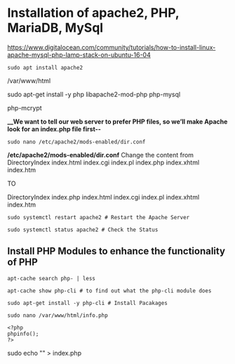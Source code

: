 # Installation of apache2, PHP, MariaDB, MySql #

https://www.digitalocean.com/community/tutorials/how-to-install-linux-apache-mysql-php-lamp-stack-on-ubuntu-16-04

```
sudo apt install apache2
```
/var/www/html

sudo apt-get install -y php libapache2-mod-php  php-mysql

php-mcrypt

**__We want to tell our web server to prefer PHP files, so we’ll make Apache look for an index.php file first--**

```
sudo nano /etc/apache2/mods-enabled/dir.conf
```

__/etc/apache2/mods-enabled/dir.conf__
Change the content from
<IfModule mod_dir.c>
    DirectoryIndex index.html index.cgi index.pl index.php index.xhtml index.htm
</IfModule>

TO

<IfModule mod_dir.c>
    DirectoryIndex index.php index.html index.cgi index.pl index.xhtml index.htm
</IfModule>

```
sudo systemctl restart apache2 # Restart the Apache Server
```

```
sudo systemctl status apache2 # Check the Status
```

## Install PHP Modules to enhance the functionality of PHP ##
```
apt-cache search php- | less
```

```
apt-cache show php-cli # to find out what the php-cli module does
```

```
sudo apt-get install -y php-cli # Install Pacakages
```

```
sudo nano /var/www/html/info.php 
```

	<?php
	phpinfo();
	?>


sudo echo "<?php phpinfo(); ?>" > index.php

